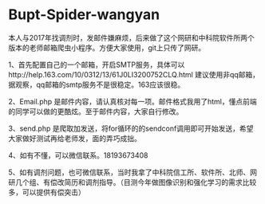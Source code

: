 # Bupt-Spider-wangyan

本人与2017年找调剂时，发邮件嫌麻烦，后来做了这个网研和中科院软件所两个版本的老师邮箱爬虫小程序。方便大家使用，git上只传了网研。

1、首先配置自己的一个邮箱，开启SMTP服务，具体可以http://help.163.com/10/0312/13/61J0LI3200752CLQ.html
建议使用非qq邮箱，据观察，qq邮箱的smtp服务不是很稳定。163应该很稳。

2、Email.php 是邮件内容，请认真核对每一项。邮件格式我用了html，懂点前端的同学可以做的更酷炫。至于邮件内容，大家自行修改。

3、send.php 是爬取加发送，将for循环的的sendconf调用即可开始发送，希望大家做好测试再给老师发，面的弄巧成拙。

4、如有不懂，可以微信联系。18193673408

5、如有调剂问题，也可微信联系，当时我拿了中科院信工所、软件所、北师、网研几个组、有偿改简历和调剂指导。（目测今年做图像识别和强化学习的需求比较多，可以提供有偿突击）
